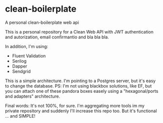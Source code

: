# clean-boilerplate
A personal clean-boilerplate web api

This is a personal repository for a Clean Web API with JWT authentication and autorization, email confirmantio and bla bla bla. 

In addition, I'm using:

- Fluent Validation
- Serilog
- Dapper
- Sendgrid

This is a simple architecture. I'm pointing to a Postgres server, but it's easy to change the database.
PS: I'm not using blackbox solutions, like EF, but you can attach one of these pandora boxes easely using a "hexagonal/ports and adapters" architecture.

Final words: It's not 100%, for sure. I'm aggregating more tools im my private repository and suddenly I'll increase this repo too. But it's functional ... and SIMPLE!
